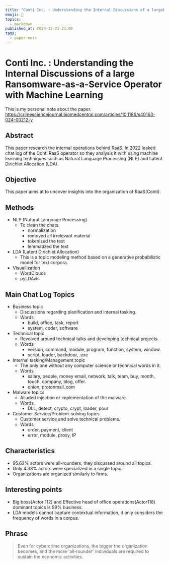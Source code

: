 ```yaml
---
title: "Conti Inc. : Understanding the Internal Discussions of a largeRansomware-as-a-Service Operator with Machine Learning"
emoji: 📝
topics:
  - markdown
published_at: 2024-12-21 21:00
tags:
  - paper-note
---
```


# Conti Inc. : Understanding the Internal Discussions of a large Ransomware-as-a-Service Operator with Machine Learning

This is my personal note about the paper.
https://crimesciencejournal.biomedcentral.com/articles/10.1186/s40163-024-00212-y

## Abstract

This paper research the internal operations behind RaaS. In 2022 leaked chat log
of the Conti RaaS operator so they analysis it with using machine learning
techniques such as Natural Language Processing (NLP) and Latent Dirichlet
Allocation (LDA).

## Objective

This paper aims at to uncover insights into the organization of RaaS(Conti).

## Methods

- NLP (Natural Language Processing)
  - To clean the chats.
    - normalization
    - removed all irrelevant material
    - tokenized the text
    - lemmatized the text
- LDA (Latent Dirichlet Allocation)
  - This is a topic modeling method based on a generative probabilistic model
    for text corpora.
- Visuallization
  - WordClouds
  - pyLDAvis

## Main Chat Log Topics

- Business topic
  - Discussions regarding planification and internal tasking.
  - Words
    - build, office, task, report
    - system, coder, software
- Technical topic
  - Revolved around technical talks and developing technical projects.
  - Words
    - version, command, module, program, function, system, window.
    - script, loader, backdoor, .exe
- Internal tasking/Management topic
  - The only one without any computer science or technical words in it.
  - Words
    - salary, people, money email, network, talk, team, buy, month, touch,
      company, blog, offer.
    - onion, protonmail_com
- Malware topics
  - Alluded injection or implementation of the malware.
  - Words
    - DLL, detect, crypto, crypt, loader, pour
- Customer Service/Problem-solving topics
  - Customer service and solve technical problems.
  - Words
    - order, payment, client
    - error, module, proxy, IP

## Characteristics

- 95.62% actors were all-rounders, they discussed around all topics.
- Only 4.38% actors were specialized in a single topic.
- Organizations are organized similarly to firms.

## Interesting points

- Big boss(Actor 112) and Effective head of office operations(Actor118) dominant
  topics is 99% business.
- LDA models cannot capture contextual information, it only considers the
  frequency of words in a corpus.

## Phrase

> Even for cybercrime organizations, the bigger the organization becomes, and
> the more 'all-rounder' individuals are required to sustain the economic
> activities.
